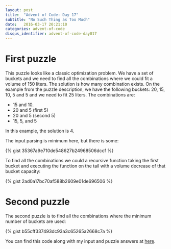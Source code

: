 ```yaml
---
layout: post
title:  "Advent of Code: Day 17"
subtitle: "No Such Thing as Too Much"
date:   2016-03-17 20:21:10
categories: advent-of-code
disqus_identifier: advent-of-code-day017
---
```

# First puzzle 
This puzzle looks like a classic optimization problem. We have a set of buckets and we need to find all the combinations where we could fit a volume of 150 liters. The solution is how many combination exists. On the example from the puzzle description, we have the following buckets: 20, 15, 10, 5 and 5 and we need to fit 25 liters. The combinations are:

- 15 and 10.
- 20 and 5 (first 5)
- 20 and 5 (second 5)
- 15, 5, and 5

In this example, the solution is 4.

The input parsing is minimum here, but there is some:

{% gist 35367a9e710de548627b24968506dccf %}

To find all the combinations we could a recursive function taking the first bucket and executing the function on the tail with a volume decrease of that bucket capacity:

{% gist 2ad0a17bc70af588b2609e01de696506 %}

# Second puzzle
The second puzzle is to find all the combinations where the minimum number of buckets are used:

{% gist b55cff337493dc93a3c65265a2668c7a %}

You can find this code along with my input and puzzle answers at [here](https://github.com/darienmt/advent-of-code/blob/master/scala/src/main/scala/Day17.sc).